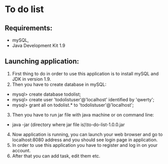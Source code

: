 # To do list

## Requirements:
- mySQL,
- Java Development Kit 1.9

## Launching application:
1.  First thing to do in order to use this application is to install mySQL and JDK in version 1.9. 
2.  Then you have to create database in mySQL:
- mysql> create database todolist;
- mysql> create user 'todolistuser'@'localhost' identified by
'qwerty';
- mysql> grant all on todolist.* to 'todolistuser'@'localhost';
3. Then you have to run jar file with java machine or on command line:
- java -jar (directory where jar file is)\to-do-list-1.0.0.jar
4. Now application is running, you can launch your web browser and go to localhost:8080 address and you should see login page in application.
5. In order to use this application you have to register and log in on your account.
6. After that you can add task, edit them etc.
